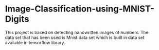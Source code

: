 # Image-Classification-using-MNIST-Digits
This project is based on detecting handwritten images of numbers. The data set that has been used is Mnist data set which is built in data set available in tensorflow library.
